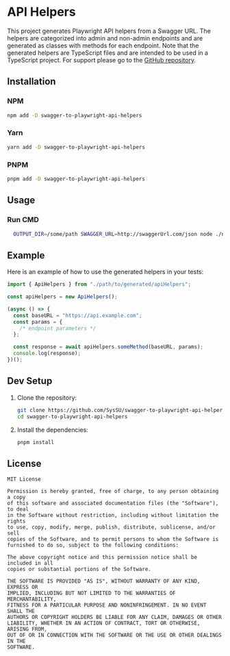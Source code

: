 # API Helpers

This project generates Playwright API helpers from a Swagger URL. The helpers are categorized into admin and non-admin endpoints and are generated as classes with methods for each endpoint. Note that the generated helpers are TypeScript files and are intended to be used in a TypeScript project. For support please go to the [GitHub repository](https://github.com/SysSU/swagger-to-playwright-api-helpers).

## Installation

### NPM

```bash
npm add -D swagger-to-playwright-api-helpers
```

### Yarn

```bash
yarn add -D swagger-to-playwright-api-helpers
```

### PNPM

```bash
pnpm add -D swagger-to-playwright-api-helpers
```

## Usage

### Run CMD

```bash
  OUTPUT_DIR=/some/path SWAGGER_URL=http://swaggerUrl.com/json node ./node_modules/swagger-to-playwright-api-helpers/dist/cmd.js
```

## Example

Here is an example of how to use the generated helpers in your tests:

```typescript
import { ApiHelpers } from "./path/to/generated/apiHelpers";

const apiHelpers = new ApiHelpers();

(async () => {
  const baseURL = "https://api.example.com";
  const params = {
    /* endpoint parameters */
  };

  const response = await apiHelpers.someMethod(baseURL, params);
  console.log(response);
})();
```

## Dev Setup

1. Clone the repository:

   ```bash
   git clone https://github.com/SysSU/swagger-to-playwright-api-helpers.git
   cd swagger-to-playwright-api-helpers
   ```

2. Install the dependencies:
   ```bash
   pnpm install
   ```

## License

```plaintext
MIT License

Permission is hereby granted, free of charge, to any person obtaining a copy
of this software and associated documentation files (the "Software"), to deal
in the Software without restriction, including without limitation the rights
to use, copy, modify, merge, publish, distribute, sublicense, and/or sell
copies of the Software, and to permit persons to whom the Software is
furnished to do so, subject to the following conditions:

The above copyright notice and this permission notice shall be included in all
copies or substantial portions of the Software.

THE SOFTWARE IS PROVIDED "AS IS", WITHOUT WARRANTY OF ANY KIND, EXPRESS OR
IMPLIED, INCLUDING BUT NOT LIMITED TO THE WARRANTIES OF MERCHANTABILITY,
FITNESS FOR A PARTICULAR PURPOSE AND NONINFRINGEMENT. IN NO EVENT SHALL THE
AUTHORS OR COPYRIGHT HOLDERS BE LIABLE FOR ANY CLAIM, DAMAGES OR OTHER
LIABILITY, WHETHER IN AN ACTION OF CONTRACT, TORT OR OTHERWISE, ARISING FROM,
OUT OF OR IN CONNECTION WITH THE SOFTWARE OR THE USE OR OTHER DEALINGS IN THE
SOFTWARE.
```
